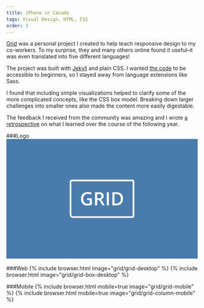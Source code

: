 ```yaml
---
title: iPhone in Canada
tags: Visual Design, HTML, CSS
order: 3
---
```


[Grid](http://www.adamkaplan.me/grid) was a personal project I created to help teach responsive design to my co-workers. To my surprise, they and many others online found it useful–it was even  translated into five different languages!

The project was built with [Jekyll](http://jekyllrb.com) and plain CSS. I wanted [the code](https://github.com/aekaplan/grid) to be accessible to beginners, so I stayed away from language extensions like Sass.

I found that including simple visualizations helped to clarify some of the more complicated concepts, like the CSS box model. Breaking down larger challenges into smaller ones also made the content more easily digestable.

The feedback I received from the community was amazing and I wrote [a retrospective](/blog/grid-retrospective) on what I learned over the course of the following year.

###Logo
![Responsive](/assets/images/work/grid/grid-logo.svg)

###Web
{% include browser.html image="grid/grid-desktop" %}
{% include browser.html image="grid/grid-box-desktop" %}

###Mobile
{% include browser.html mobile=true image="grid/grid-mobile" %}
{% include browser.html mobile=true image="grid/grid-column-mobile" %}
